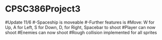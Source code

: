 # CPSC386Project3

#Update 11/6 
#-Spaceship is moveable
#-Further features is 
#Move: W for Up, A for Left, S for Down, D, for Right, Spacebar to shoot 
#Player can now shoot
#Enemies can now shoot
#Rough collision implemented for all sprites
